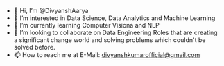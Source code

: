 - 👋 Hi, I’m @DivyanshAarya
- 👀 I’m interested in Data Science, Data Analytics and Machine Learning
- 🌱 I’m currently learning Computer Visiona and NLP
- 💞️ I’m looking to collaborate on Data Engineering Roles that are creating a significant change world and solving problems which couldn't be solved before.
- 📫 How to reach me at E-Mail: divyanshkumarofficial@gmail.com
